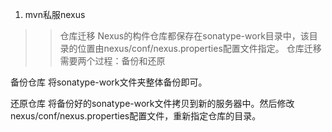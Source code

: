 1. mvn私服nexus
>>仓库迁移
  Nexus的构件仓库都保存在sonatype-work目录中，该目录的位置由nexus/conf/nexus.properties配置文件指定。
  仓库迁移需要两个过程：备份和还原

  备份仓库
  将sonatype-work文件夹整体备份即可。

  还原仓库
  将备份好的sonatype-work文件拷贝到新的服务器中。然后修改nexus/conf/nexus.properties配置文件，重新指定仓库的目录。
